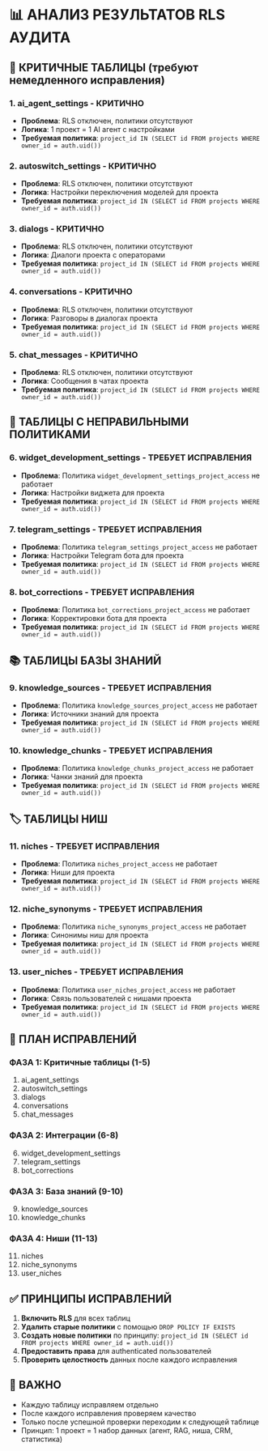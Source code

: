 # 📊 АНАЛИЗ РЕЗУЛЬТАТОВ RLS АУДИТА

## 🎯 КРИТИЧНЫЕ ТАБЛИЦЫ (требуют немедленного исправления)

### 1. **ai_agent_settings** - КРИТИЧНО
- **Проблема**: RLS отключен, политики отсутствуют
- **Логика**: 1 проект = 1 AI агент с настройками
- **Требуемая политика**: `project_id IN (SELECT id FROM projects WHERE owner_id = auth.uid())`

### 2. **autoswitch_settings** - КРИТИЧНО  
- **Проблема**: RLS отключен, политики отсутствуют
- **Логика**: Настройки переключения моделей для проекта
- **Требуемая политика**: `project_id IN (SELECT id FROM projects WHERE owner_id = auth.uid())`

### 3. **dialogs** - КРИТИЧНО
- **Проблема**: RLS отключен, политики отсутствуют
- **Логика**: Диалоги проекта с операторами
- **Требуемая политика**: `project_id IN (SELECT id FROM projects WHERE owner_id = auth.uid())`

### 4. **conversations** - КРИТИЧНО
- **Проблема**: RLS отключен, политики отсутствуют
- **Логика**: Разговоры в диалогах проекта
- **Требуемая политика**: `project_id IN (SELECT id FROM projects WHERE owner_id = auth.uid())`

### 5. **chat_messages** - КРИТИЧНО
- **Проблема**: RLS отключен, политики отсутствуют
- **Логика**: Сообщения в чатах проекта
- **Требуемая политика**: `project_id IN (SELECT id FROM projects WHERE owner_id = auth.uid())`

## 🔧 ТАБЛИЦЫ С НЕПРАВИЛЬНЫМИ ПОЛИТИКАМИ

### 6. **widget_development_settings** - ТРЕБУЕТ ИСПРАВЛЕНИЯ
- **Проблема**: Политика `widget_development_settings_project_access` не работает
- **Логика**: Настройки виджета для проекта
- **Требуемая политика**: `project_id IN (SELECT id FROM projects WHERE owner_id = auth.uid())`

### 7. **telegram_settings** - ТРЕБУЕТ ИСПРАВЛЕНИЯ
- **Проблема**: Политика `telegram_settings_project_access` не работает
- **Логика**: Настройки Telegram бота для проекта
- **Требуемая политика**: `project_id IN (SELECT id FROM projects WHERE owner_id = auth.uid())`

### 8. **bot_corrections** - ТРЕБУЕТ ИСПРАВЛЕНИЯ
- **Проблема**: Политика `bot_corrections_project_access` не работает
- **Логика**: Корректировки бота для проекта
- **Требуемая политика**: `project_id IN (SELECT id FROM projects WHERE owner_id = auth.uid())`

## 📚 ТАБЛИЦЫ БАЗЫ ЗНАНИЙ

### 9. **knowledge_sources** - ТРЕБУЕТ ИСПРАВЛЕНИЯ
- **Проблема**: Политика `knowledge_sources_project_access` не работает
- **Логика**: Источники знаний для проекта
- **Требуемая политика**: `project_id IN (SELECT id FROM projects WHERE owner_id = auth.uid())`

### 10. **knowledge_chunks** - ТРЕБУЕТ ИСПРАВЛЕНИЯ
- **Проблема**: Политика `knowledge_chunks_project_access` не работает
- **Логика**: Чанки знаний для проекта
- **Требуемая политика**: `project_id IN (SELECT id FROM projects WHERE owner_id = auth.uid())`

## 🏷️ ТАБЛИЦЫ НИШ

### 11. **niches** - ТРЕБУЕТ ИСПРАВЛЕНИЯ
- **Проблема**: Политика `niches_project_access` не работает
- **Логика**: Ниши для проекта
- **Требуемая политика**: `project_id IN (SELECT id FROM projects WHERE owner_id = auth.uid())`

### 12. **niche_synonyms** - ТРЕБУЕТ ИСПРАВЛЕНИЯ
- **Проблема**: Политика `niche_synonyms_project_access` не работает
- **Логика**: Синонимы ниш для проекта
- **Требуемая политика**: `project_id IN (SELECT id FROM projects WHERE owner_id = auth.uid())`

### 13. **user_niches** - ТРЕБУЕТ ИСПРАВЛЕНИЯ
- **Проблема**: Политика `user_niches_project_access` не работает
- **Логика**: Связь пользователей с нишами проекта
- **Требуемая политика**: `project_id IN (SELECT id FROM projects WHERE owner_id = auth.uid())`

## 🎯 ПЛАН ИСПРАВЛЕНИЙ

### ФАЗА 1: Критичные таблицы (1-5)
1. ai_agent_settings
2. autoswitch_settings  
3. dialogs
4. conversations
5. chat_messages

### ФАЗА 2: Интеграции (6-8)
6. widget_development_settings
7. telegram_settings
8. bot_corrections

### ФАЗА 3: База знаний (9-10)
9. knowledge_sources
10. knowledge_chunks

### ФАЗА 4: Ниши (11-13)
11. niches
12. niche_synonyms
13. user_niches

## ✅ ПРИНЦИПЫ ИСПРАВЛЕНИЙ

1. **Включить RLS** для всех таблиц
2. **Удалить старые политики** с помощью `DROP POLICY IF EXISTS`
3. **Создать новые политики** по принципу: `project_id IN (SELECT id FROM projects WHERE owner_id = auth.uid())`
4. **Предоставить права** для authenticated пользователей
5. **Проверить целостность** данных после каждого исправления

## 🚨 ВАЖНО

- Каждую таблицу исправляем отдельно
- После каждого исправления проверяем качество
- Только после успешной проверки переходим к следующей таблице
- Принцип: 1 проект = 1 набор данных (агент, RAG, ниша, CRM, статистика)
